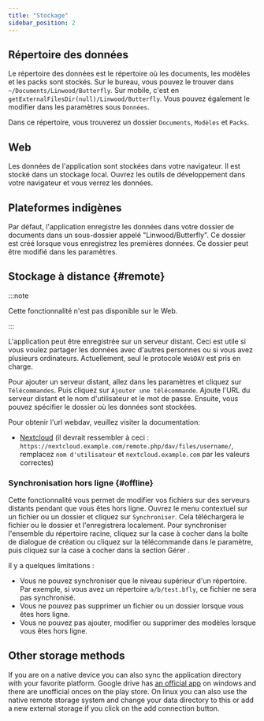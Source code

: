 ```yaml
---
title: "Stockage"
sidebar_position: 2
---
```


## Répertoire des données

Le répertoire des données est le répertoire où les documents, les modèles et les packs sont stockés. Sur le bureau, vous pouvez le trouver dans `~/Documents/Linwood/Butterfly`. Sur mobile, c'est en `getExternalFilesDir(null)/Linwood/Butterfly`. Vous pouvez également le modifier dans les paramètres sous `Données`.

Dans ce répertoire, vous trouverez un dossier `Documents`, `Modèles` et `Packs`.

## Web

Les données de l'application sont stockées dans votre navigateur. Il est stocké dans un stockage local. Ouvrez les outils de développement dans votre navigateur et vous verrez les données.

## Plateformes indigènes

Par défaut, l'application enregistre les données dans votre dossier de documents dans un sous-dossier appelé "Linwood/Butterfly". Ce dossier est créé lorsque vous enregistrez les premières données. Ce dossier peut être modifié dans les paramètres.

## Stockage à distance {#remote}

:::note

Cette fonctionnalité n'est pas disponible sur le Web.

:::

L'application peut être enregistrée sur un serveur distant. Ceci est utile si vous voulez partager les données avec d'autres personnes ou si vous avez plusieurs ordinateurs. Actuellement, seul le protocole `WebDAV` est pris en charge.

Pour ajouter un serveur distant, allez dans les paramètres et cliquez sur `Télécommandes`. Puis cliquez sur `Ajouter une télécommande`. Ajoute l'URL du serveur distant et le nom d'utilisateur et le mot de passe. Ensuite, vous pouvez spécifier le dossier où les données sont stockées.

Pour obtenir l'url webdav, veuillez visiter la documentation:

* [Nextcloud](https://docs.nextcloud.com/server/latest/user_manual/en/files/access_webdav.html) (il devrait ressembler à ceci : `https://nextcloud.example.com/remote.php/dav/files/username/`, remplacez `nom d'utilisateur` et `nextcloud.example.com` par les valeurs correctes)

### Synchronisation hors ligne {#offline}

Cette fonctionnalité vous permet de modifier vos fichiers sur des serveurs distants pendant que vous êtes hors ligne. Ouvrez le menu contextuel sur un fichier ou un dossier et cliquez sur `Synchroniser`. Cela téléchargera le fichier ou le dossier et l'enregistrera localement. Pour synchroniser l'ensemble du répertoire racine, cliquez sur la case à cocher dans la boîte de dialogue de création ou cliquez sur la télécommande dans le paramètre, puis cliquez sur la case à cocher dans la section Gérer .

Il y a quelques limitations :

* Vous ne pouvez synchroniser que le niveau supérieur d'un répertoire. Par exemple, si vous avez un répertoire `a/b/test.bfly`, ce fichier ne sera pas synchronisé.
* Vous ne pouvez pas supprimer un fichier ou un dossier lorsque vous êtes hors ligne.
* Vous ne pouvez pas ajouter, modifier ou supprimer des modèles lorsque vous êtes hors ligne.

## Other storage methods

If you are on a native device you can also sync the application directory with your favorite platform. Google drive has [an official app](https://www.google.com/drive/download/) on windows and there are unofficial onces on the play store. On linux you can also use the native remote storage system and change your data directory to this or add a new external storage if you click on the add connection button.
